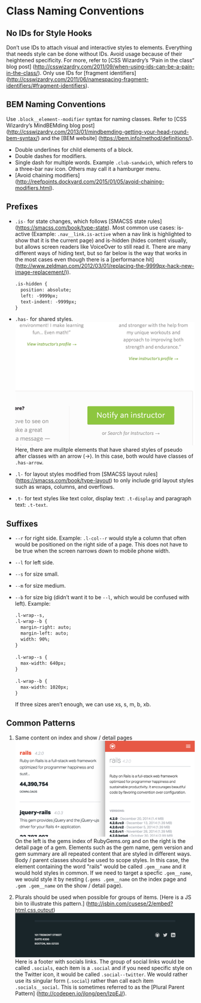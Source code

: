 # Class Naming Conventions

## No IDs for Style Hooks

Don&rsquo;t use IDs to attach visual and interactive styles to elements.
Everything that needs style can be done without IDs. Avoid usage
because of their heightened specificity. For more, refer to
[CSS Wizardry&rsquo;s &ldquo;Pain in the class&ldquo; blog post]
(http://csswizardry.com/2011/09/when-using-ids-can-be-a-pain-in-the-class/).
Only use IDs for
[fragment identifiers]
(http://csswizardry.com/2011/06/namespacing-fragment-identifiers/#fragment-identifiers).

## BEM Naming Conventions

Use `.block__element--modifier` syntax for naming classes. Refer to
[CSS Wizardry&rsquo;s MindBEMding blog post]
(http://csswizardry.com/2013/01/mindbemding-getting-your-head-round-bem-syntax/)
and the
[BEM website]
(https://bem.info/method/definitions/).

* Double underlines for child elements of a block.
* Double dashes for modifiers.
* Single dash for multiple words. Example `.club-sandwich`, which
  refers to a three-bar nav icon. Others may call it a hamburger menu.
* [Avoid chaining modifiers]
  (http://reefpoints.dockyard.com/2015/01/05/avoid-chaining-modifiers.html).

## Prefixes

* `.is-` for state changes, which follows
  [SMACSS state rules]
  (https://smacss.com/book/type-state).
  Most common use cases: is-active (Example: `.nav__link.is-active`
  when a nav link is highlighted to show that it is the current page)
  and is-hidden (hides content visually, but allows screen readers like
  VoiceOver to still read it. There are many different ways of hiding
  text, but so far below is the way that works in the most cases even
  though there is a
  [performance hit]
  (http://www.zeldman.com/2012/03/01/replacing-the-9999px-hack-new-image-replacement/)).

      .is-hidden {
        position: absolute;
        left: -9999px;
        text-indent: -9999px;
      }

* `.has-` for shared styles.
  ![Learnivore](images/learnivore.png)
  Here, there are mulitple elements that have shared styles of pseudo
  after classes with an arrow (→). In this case, both would have classes
  of `.has-arrow`.
* `.l-` for layout styles modified from
  [SMACSS layout rules]
  (https://smacss.com/book/type-layout) to only include grid layout
  styles such as wraps, columns, and overflows.
* `.t-` for text styles like text color, display text: `.t-display` and
  paragraph text: `.t-text`.

## Suffixes

* `--r` for right side. Example: `.l-col--r` would style a column that
  often would be positioned on the right side of a page. This does not
  have to be true when the screen narrows down to mobile phone width.
* `--l` for left side.
* `--s` for size small.
* `--m` for size medium.
* `--b` for size big (didn&rsquo;t want it to be `--l`, which would
  be confused with left). Example:

      .l-wrap--s,
      .l-wrap--b {
        margin-right: auto;
        margin-left: auto;
        width: 90%;
      }
      
      .l-wrap--s {
        max-width: 640px;
      }

      .l-wrap--b {
        max-width: 1020px;
      }
  
  If three sizes aren&rsquo;t enough, we can use xs, s, m, b, xb.

## Common Patterns

1.  Same content on index and show / detail pages
    ![RubyGems](images/rubygems.png)
    On the left is the gems index of RubyGems.org and on the right is the
    detail page of a gem. Elements such as the gem name, gem version and gem
    summary are all repeated content that are styled in different ways. Body
    / parent classes should be used to scope styles. In this case, the
    element containing the word "rails" would be called `.gem__name` and it
    would hold styles in common. If we need to target a specfic `.gem__name`,
    we would style it by nesting (`.gems .gem__name` on the index page and
    `.gem .gem__name` on the show / detail page).

2.  Plurals should be used when possible for groups of items.
    [Here is a JS bin to illustrate this pattern.]
    (http://jsbin.com/cusese/2/embed?html,css,output)
    ![Footer](images/footer.png)
    Here is a footer with socials links. The group of social links would be
    called `.socials`, each item is a `.social` and if you need specific
    style on the Twitter icon, it would be called `.social--twitter`. We
    would rather use its singular form (`.social`) rather than call each
    item `.socials__social`. This is sometimes referred to as the
    [Plural Parent Pattern]
    (http://codepen.io/jlong/pen/IzpEJ/).
